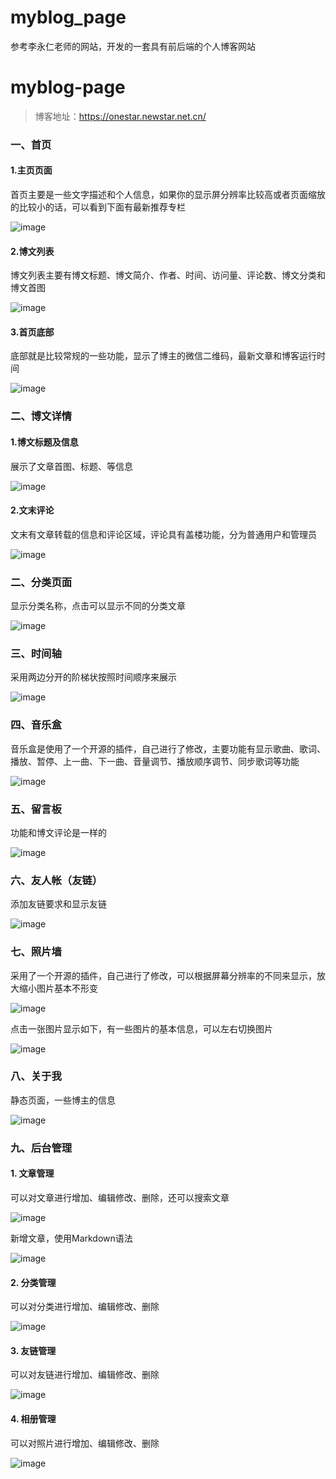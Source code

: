 # myblog_page
参考李永仁老师的网站，开发的一套具有前后端的个人博客网站

# myblog-page
> 博客地址：https://onestar.newstar.net.cn/

### 一、首页
#### 1.主页页面
首页主要是一些文字描述和个人信息，如果你的显示屏分辨率比较高或者页面缩放的比较小的话，可以看到下面有最新推荐专栏

![image](https://note.youdao.com/yws/api/personal/file/60B33D91711A43FE959F7F28A9659F76?method=download&shareKey=b5d766a5244fdfa627bdf499b137bed4)

#### 2.博文列表
博文列表主要有博文标题、博文简介、作者、时间、访问量、评论数、博文分类和博文首图

![image](https://note.youdao.com/yws/api/personal/file/D0404995EE6C49E09FE176CFFD2DAF58?method=download&shareKey=20bee916c5be03205a21739f146d4817)

#### 3.首页底部
底部就是比较常规的一些功能，显示了博主的微信二维码，最新文章和博客运行时间

![image](https://note.youdao.com/yws/api/personal/file/C380C6520CD340F9A758E054316EF250?method=download&shareKey=670909c933f17adc2715b7851d2f8fe1)

### 二、博文详情
#### 1.博文标题及信息
展示了文章首图、标题、等信息

![image](https://note.youdao.com/yws/api/personal/file/AABA6EDBD9484E3480EE8EE75FA2D443?method=download&shareKey=37a62291f0e52c864734c7709e30076d)

#### 2.文末评论
文末有文章转载的信息和评论区域，评论具有盖楼功能，分为普通用户和管理员

![image](https://note.youdao.com/yws/api/personal/file/BC9677860AB347B5BACBAEC93EE5FA03?method=download&shareKey=106c7bb0251521b2153acf654a473be9)

### 二、分类页面
显示分类名称，点击可以显示不同的分类文章

![image](https://note.youdao.com/yws/api/personal/file/42B5353361184B25B8A3352CF16D8027?method=download&shareKey=d4f35e3c4ff903628dd54d4164480b8c)

### 三、时间轴
采用两边分开的阶梯状按照时间顺序来展示

![image](https://note.youdao.com/yws/api/personal/file/5B2C5A5EEF4449CD8910C50F7F52FACE?method=download&shareKey=25c2fe38311b205d2656a7bfdcc387ff)

### 四、音乐盒
音乐盒是使用了一个开源的插件，自己进行了修改，主要功能有显示歌曲、歌词、播放、暂停、上一曲、下一曲、音量调节、播放顺序调节、同步歌词等功能

![image](https://note.youdao.com/yws/api/personal/file/934F3DD146E14CB1911E8AB875EC32F1?method=download&shareKey=a9dc02ef5706f15ec8048aaed52d176f)

### 五、留言板
功能和博文评论是一样的

![image](https://note.youdao.com/yws/api/personal/file/4C76525F66704EACB03EAF1B6502B3FE?method=download&shareKey=2d64712f4351d91865a039104d08b7f9)

### 六、友人帐（友链）
添加友链要求和显示友链

![image](https://note.youdao.com/yws/api/personal/file/01925A84C4254C2183EB19D434B3A304?method=download&shareKey=aa8b1a2801a5d276c34bb9976be4a100)

### 七、照片墙
采用了一个开源的插件，自己进行了修改，可以根据屏幕分辨率的不同来显示，放大缩小图片基本不形变

![image](https://note.youdao.com/yws/api/personal/file/76EB1AE35F924B07955B6CEB22AA4B6A?method=download&shareKey=b9c3d2e4085188d1e835c60456daf85b)

点击一张图片显示如下，有一些图片的基本信息，可以左右切换图片

![image](https://note.youdao.com/yws/api/personal/file/9B1C7DBD764447CC9EAF2970A80E22C5?method=download&shareKey=33b9993d7810a457b1faf6e191ffad01)

### 八、关于我
静态页面，一些博主的信息

![image](https://note.youdao.com/yws/api/personal/file/AA32D383DBC04474AE00FCE762AD7F72?method=download&shareKey=170ca3d94809833a4883d50a1adbe7ac)

### 九、后台管理
#### 1. 文章管理
可以对文章进行增加、编辑修改、删除，还可以搜索文章

![image](https://note.youdao.com/yws/api/personal/file/C00F78914B2D4E698D27FD2446F83A51?method=download&shareKey=901a5f839995c112bbaa640e193ef4a9)

新增文章，使用Markdown语法

![image](https://note.youdao.com/yws/api/personal/file/3C43A350FB6B4997BFA8512EE550F08D?method=download&shareKey=c1c8d7d8f3401370f0926ff418cea9a4)

#### 2. 分类管理
可以对分类进行增加、编辑修改、删除

![image](https://note.youdao.com/yws/api/personal/file/FC203A1B5DD64029805278A188308658?method=download&shareKey=df2e23230e2ed9096ce04ea04bc30022)


#### 3. 友链管理
可以对友链进行增加、编辑修改、删除

![image](https://note.youdao.com/yws/api/personal/file/9C9F070DC1F54EF5A85BD7AC1CAFAFA8?method=download&shareKey=28f50104c75455a54b60550c08c1e418)


#### 4. 相册管理
可以对照片进行增加、编辑修改、删除

![image](https://note.youdao.com/yws/api/personal/file/EFCD0C864386461A91CF3CBDB4B3B557?method=download&shareKey=8fe0a0ea570b72f6da15cd0de32c3109)

